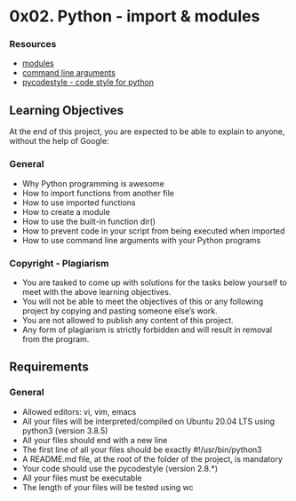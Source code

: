 # 0x02. Python - import & modules
### Resources
* [modules](https://docs.python.org/3/tutorial/modules.html)
* [command line arguments](https://intranet.alxswe.com/rltoken/5e3TphtJ6WSVkWsdd2eX_A)
* [pycodestyle - code style for python](https://intranet.alxswe.com/rltoken/FlkAJ_kPXHC4Y65WrRvA4A)
## Learning Objectives
At the end of this project, you are expected to be able to explain to anyone, without the help of Google:
### General
* Why Python programming is awesome
* How to import functions from another file
* How to use imported functions
* How to create a module
* How to use the built-in function dir()
* How to prevent code in your script from being executed when imported
* How to use command line arguments with your Python programs
### Copyright - Plagiarism
* You are tasked to come up with solutions for the tasks below yourself to meet with the above learning objectives.
* You will not be able to meet the objectives of this or any following project by copying and pasting someone else’s work.
* You are not allowed to publish any content of this project.
* Any form of plagiarism is strictly forbidden and will result in removal from the program.
## Requirements
### General
* Allowed editors: vi, vim, emacs
* All your files will be interpreted/compiled on Ubuntu 20.04 LTS using python3 (version 3.8.5)
* All your files should end with a new line
* The first line of all your files should be exactly #!/usr/bin/python3
* A README.md file, at the root of the folder of the project, is mandatory
* Your code should use the pycodestyle (version 2.8.*)
* All your files must be executable
* The length of your files will be tested using wc

